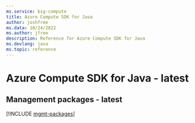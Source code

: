```yaml
---
ms.service: big-compute
title: Azure Compute SDK for Java
author: joshfree
ms.data: 10/24/2022
ms.author: jfree
description: Reference for Azure Compute SDK for Java
ms.devlang: java
ms.topic: reference
---
```

# Azure Compute SDK for Java - latest

## Management packages - latest
[!INCLUDE [mgmt-packages](compute-mgmt-index.md)]
